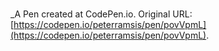 # 
 _A Pen created at CodePen.io. Original URL: [https://codepen.io/peterramsis/pen/povVpmL](https://codepen.io/peterramsis/pen/povVpmL).

 